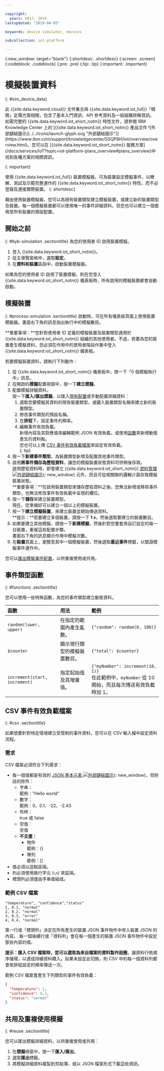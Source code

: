 ```yaml
---

copyright:
  years: 2017, 2019
lastupdated: "2019-04-05"

keywords: device simulator, devices

subcollection: iot-platform

---
```


{:new_window: target="blank"}
{:shortdesc: .shortdesc}
{:screen: .screen}
{:codeblock: .codeblock}
{:pre: .pre}
{:tip: .tip}
{:important: .important}


# 模擬裝置資料
{: #sim_device_data}

<p>此 {{site.data.keyword.cloud}} 文件集合與 {{site.data.keyword.iot_full}}「精簡」定價方案相關，包含了基本入門資訊、API 參考資料及一般疑難排解資訊。
如需完整的 {{site.data.keyword.iot_short_notm}} 特性文件，請參閱 IBM Knowledge Center 上的 [{{site.data.keyword.iot_short_notm}} 產品文件 ![外部鏈結圖示](../../icons/launch-glyph.svg "外部鏈結圖示")](https://www.ibm.com/support/knowledgecenter/SSQP8H/iot/overview/overview.html)。您可以在 [{{site.data.keyword.iot_short_notm}} 服務方案](/docs/services/IoT?topic=iot-platform-plans_overview#plans_overview)中找到各種方案的相關資訊。
</p>
{: important}

使用 {{site.data.keyword.iot_full}} 裝置模擬器，可為裝置設定模擬事件，以瞭解、測試及示範完整運作的 {{site.data.keyword.iot_short_notm}} 特性，而不必登錄及連接實際裝置。
{: shortdesc}

藉由使用裝置模擬器，您可以為現有裝置類型建立模擬裝置，或建立新的裝置類型及裝置。每一個模擬裝置都可以使用唯一的事件詳細資料，但您也可以建立一個套用至所有裝置的預設配置。

## 開始之前
{: #byb-simulation .sectiontitle}
為您的使用者 ID 啟用裝置模擬。
1. 登入 {{site.data.keyword.iot_short_notm}}。
2. 從主導覽窗格中，選取**設定**。
3. 在**資料和裝置**區段中，啟動裝置模擬器。

如果為您的使用者 ID 啟用了裝置模擬，則在您登入 {{site.data.keyword.iot_short_notm}} 儀表板時，所有啟用的模擬裝置都會自動啟動。

## 模擬裝置
{: #process-simulation .sectiontitle}
啟動時，可在所有儀表板頁面上使用裝置模擬器。畫面右下角的訊息指出執行中的模擬數目。

**重要事項：**您針對使用者 ID 定義的模擬裝置及裝置類型適用於 {{site.data.keyword.iot_short_notm}} 組織的其他使用者。不過，若要為您的裝置產生模擬資料，您必須在作用中的使用者階段作業中登入 {{site.data.keyword.iot_short_notm}} 儀表板。

若要模擬裝置資料，請執行下列動作：
1. 從 {{site.data.keyword.iot_short_notm}} 儀表板中，按一下「0 個模擬執行中」訊息。
3. 在開啟的**模擬**配置視窗中，按一下**建立模擬**。
4. 配置模擬詳細資料。  
按一下**匯入/匯出模擬**，以匯入[現有配置](#reuse)或手動配置詳細資料：
   1. 選取您要模擬其資料的現有裝置類型，或鍵入裝置類型名稱來建立新的裝置類型。
   2. 修改事件類型的預設名稱。
   3. 在**排程**下，設定事件的頻率。
   4. 編輯事件有效負載。  
   新增內容及其對應值來編輯範例 JSON 有效負載，或使用[函數](#functions)來新增動態產生的資料點。  
   您也可以上傳 [CSV 事件有效負載檔案](#csv)來設定有效負載。  
   {: tip}
5. 按一下**新建事件類型**，為裝置類型新增及配置其他事件類型。
5. 啟用**將事件儲存為歷程資料**，讓您的模擬裝置狀態資料可供稍後存取。  
啟用歷程資料時，即會建立 {{site.data.keyword.iot_short_notm}} [資料管理 ![外部鏈結圖示](../../icons/launch-glyph.svg "外部鏈結圖示")](https://www.ibm.com/support/knowledgecenter/SSQP8H/iot/platform/GA_information_management/ga_im_definitions.html){: new_window} 元件，而且可從相關聯的邏輯介面存取模擬裝置狀態。  
**重要事項：**在啟用裝置類型來儲存歷程資料之後，您無法新增或移除事件類型，也無法修改事件有效負載中呈現的欄位。
5. 按一下**儲存**來建立裝置類型。  
現在，您準備好可以建立一個以上的模擬裝置。
6. 按一下**建立模擬裝置**，來建立裝置並開始傳送資料。  
**提示：**若要建立多個裝置，請按一下 **1 x**，然後選取要建立的裝置數目。  
7. 如果要建立其他模擬，請按一下**新建模擬**，然後針對您要套用自訂設定的每一台裝置，重複這些配置步驟。   
畫面右下角的訊息顯示作用中模擬次數。
8. 在**裝置**頁面上，瀏覽至其中一個模擬裝置，然後選取**最近事件**標籤，以驗證模擬事件運作中。

您可以[匯出模擬事件配置](#reuse)，以供重複使用或共用。

## 事件類型函數
{: #functions .sectiontitle}

您可以使用一些特殊函數，為您的事件類型建立動態資料。

函數 | 用法 | 範例 
:--- | :---  | :--  
`random(lower, upper)`  | 在指定的範圍內產生亂數。| `{"random": random(0, 100)}`  
`$counter` | 顯示現行類型的模擬裝置數目。| `{"total": $counter}`  
`increment(start, increment)` | 指定起始值及其增量值。|`{"myNumber": increment(10, 1)}` </br> 在此範例中，`myNumber` 從 10 開始，而且每次傳送有效負載時加 1。


## CSV 事件有效負載檔案
{: #csv .sectiontitle}

如果想要針對特定情境建立受管制的事件資料，您可以在 CSV 輸入檔中設定資料流程。

### 需求
CSV 檔案必須符合下列需求：
- 每一個值都是有效的 [JSON 基本元素 ![外部鏈結圖示](../../icons/launch-glyph.svg "外部鏈結圖示")](https://json.org){: new_window}，但附註的除外：
  - 字串：   
  範例："Hello world"
  - 數字：  
  範例：0、0.1、-22、-2.43
  - 布林：  
  true 或 false
  - 空值：  
  空值
  - **不支援：**
    - 物件  
    範例：{}
    - 陣列  
    範例：[]
- 值必須以逗點區隔。
- 列必須使用換行字元 (`\n`) 來區隔。
- 標頭列必須僅由字串值組成。


### 範例 CSV 檔案
```
"temperature", "confidence","status"
1, 0.1, "normal"
2, 0.2, "normal"
3, 0.3, "error"
4, 0.4, "normal"
```

第一行或「標頭列」決定在所有產生的裝置 JSON 事件物件中併入裝置 JSON 的內容。
每一個後續行或「資料列」會在每一個產生的裝置 JSON 事件物件中設定那些內容的值。

**提示：**匯入 CSV 檔案時，您可以選取**為來自檔案的資料製作迴圈**，讓資料行依順序循環，以達成持續資料饋入。如果未設定此切換，則 CSV 中的每一個資料列都會依排程設定的頻率傳送一次。

範例 CSV 檔案會產生下列類型的事件有效負載：
```JSON
{
  "temperature": 1,
  "confidence": 0.1,
  "status": "normal"
}
```

## 共用及重複使用模擬
{: #reuse .sectiontitle}

您可以匯出模擬詳細資料，以供重複使用或共用：
1. 在**模擬**視窗中，按一下**匯入/匯出**。
2. 選取**匯出**標籤。
3. 將模擬詳細資料複製到剪貼簿，或以 JSON 檔案形式下載這些資訊。
